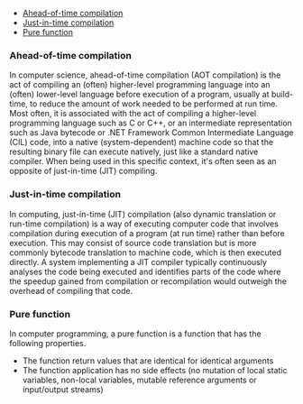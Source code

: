 - [Ahead-of-time compilation](#ahead-of-time-compilation)
- [Just-in-time compilation](#just-in-time-compilation)
- [Pure function](#pure-function)

### Ahead-of-time compilation
In computer science, ahead-of-time compilation (AOT compilation) is the act of compiling an (often) higher-level programming language into an (often) lower-level language before execution of a program, usually at build-time, to reduce the amount of work needed to be performed at run time.
Most often, it is associated with the act of compiling a higher-level programming language such as C or C++, or an intermediate representation such as Java bytecode or .NET Framework Common Intermediate Language (CIL) code, into a native (system-dependent) machine code so that the resulting binary file can execute natively, just like a standard native compiler.
When being used in this specific context, it's often seen as an opposite of just-in-time (JIT) compiling.

### Just-in-time compilation
In computing, just-in-time (JIT) compilation (also dynamic translation or run-time compilation) is a way of executing computer code that involves compilation during execution of a program (at run time) rather than before execution.
This may consist of source code translation but is more commonly bytecode translation to machine code, which is then executed directly. 
A system implementing a JIT compiler typically continuously analyses the code being executed and identifies parts of the code where the speedup gained from compilation or recompilation would outweigh the overhead of compiling that code.

### Pure function
In computer programming, a pure function is a function that has the following properties.
-	The function return values that are identical for identical arguments
-	The function application has no side effects (no mutation of local static variables, non-local variables, mutable reference arguments or input/output streams)
